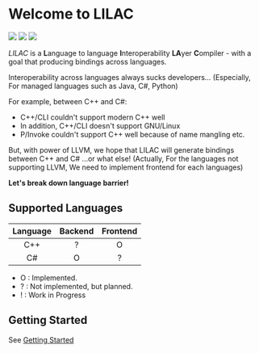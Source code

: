 # Welcome to LILAC

![](https://img.shields.io/github/license/Sharp0802/lilac)
![](https://img.shields.io/github/repo-size/Sharp0802/lilac)
![](https://img.shields.io/github/commit-activity/m/Sharp0802/lilac)

*LILAC* is a <b>L</b>anguage to language <b>I</b>nteroperability <b>LA</b>yer <b>C</b>ompiler -
with a goal that producing bindings across languages.

Interoperability across languages always sucks developers...
(Especially, For managed languages such as Java, C#, Python)

For example, between C++ and C#:

- C++/CLI couldn't support modern C++ well
- In addition, C++/CLI doesn't support GNU/Linux
- P/Invoke couldn't support C++ well because of name mangling etc.

But, with power of LLVM, we hope that LILAC will generate bindings between C++ and C# ...or what else!
(Actually, For the languages not supporting LLVM, We need to implement frontend for each languages)

**Let's break down language barrier!**

## Supported Languages

| Language | Backend | Frontend |
|:--------:|:-------:|:--------:|
|   C++    |    ?    |    O     |
|    C#    |    O    |    ?     |

- O : Implemented.
- ? : Not implemented, but planned.
- ! : Work in Progress

## Getting Started

See [Getting Started](GettingStarted.md)
